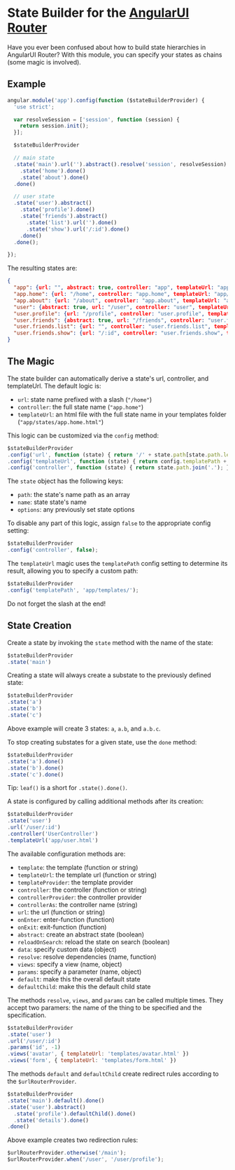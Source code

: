 # State Builder for the [AngularUI Router](https://github.com/angular-ui/ui-router)

Have you ever been confused about how to build state hierarchies in AngularUI Router?
With this module, you can specify your states as chains (some magic is involved).

## Example

```javascript
angular.module('app').config(function ($stateBuilderProvider) {
  'use strict';

  var resolveSession = ['session', function (session) {
    return session.init();
  }];

  $stateBuilderProvider

  // main state
  .state('main').url('').abstract().resolve('session', resolveSession)
    .state('home').done()
    .state('about').done()
  .done()

  // user state
  .state('user').abstract()
    .state('profile').done()
    .state('friends').abstract()
      .state('list').url('').done()
      .state('show').url('/:id').done()
    .done()
  .done();

});
```

The resulting states are:

```json
{
  "app": {url: "", abstract: true, controller: "app", templateUrl: "app/states/app.html", resolve: { "session": Object }},
  "app.home": {url: "/home", controller: "app.home", templateUrl: "app/states/app.home.html"},
  "app.about": {url: "/about", controller: "app.about", templateUrl: "app/states/app.about.html"},
  "user": {abstract: true, url: "/user", controller: "user", templateUrl: "app/states/user.html"},
  "user.profile": {url: "/profile", controller: "user.profile", templateUrl: "app/states/user.profile.html"},
  "user.friends": {abstract: true, url: "/friends", controller: "user.friends", templateUrl: "app/states/user.friends.html"},
  "user.friends.list": {url: "", controller: "user.friends.list", templateUrl: "app/states/user.friends.list.html"},
  "user.friends.show": {url: "/:id", controller: "user.friends.show", templateUrl: "app/states/user.friends.show.html"}
}
```

## The Magic

The state builder can automatically derive a state's url, controller, and templateUrl. The default logic is:

* `url`: state name prefixed with a slash (`"/home"`)
* `controller`: the full state name (`"app.home"`)
* `templateUrl`: an html file with the full state name in your templates folder (`"app/states/app.home.html"`)

This logic can be customized via the `config` method:

```javascript
$stateBuilderProvider
.config('url', function (state) { return '/' + state.path[state.path.length - 1]; })
.config('templateUrl', function (state) { return config.templatePath + state.path.join('.') + '.html'; })
.config('controller', function (state) { return state.path.join('.'); });
```

The `state` object has the following keys:

* `path`: the state's name path as an array
* `name`: state state's name
* `options`: any previously set state options

To disable any part of this logic, assign `false` to the appropriate config setting:

```javascript
$stateBuilderProvider
.config('controller', false);
```

The `templateUrl` magic uses the `templatePath` config setting to determine its result, allowing you to specify a custom path:

```javascript
$stateBuilderProvider
.config('templatePath', 'app/templates/');
```

Do not forget the slash at the end!

## State Creation

Create a state by invoking the `state` method with the name of the state:

```javascript
$stateBuilderProvider
.state('main')
```

Creating a state will always create a substate to the previously defined state:

```javascript
$stateBuilderProvider
.state('a')
.state('b')
.state('c')
```

Above example will create 3 states: `a`, `a.b`, and `a.b.c`.

To stop creating substates for a given state, use the `done` method:

```javascript
$stateBuilderProvider
.state('a').done()
.state('b').done()
.state('c').done()
```

Tip: `leaf()` is a short for `.state().done()`.

A state is configured by calling additional methods after its creation:

```javascript
$stateBuilderProvider
.state('user')
.url('/user/:id')
.controller('UserController')
.templateUrl('app/user.html')
```

The available configuration methods are:

* `template`: the template (function or string)
* `templateUrl`: the template url (function or string)
* `templateProvider`: the template provider
* `controller`: the controller (function or string)
* `controllerProvider`: the controller provider
* `controllerAs`: the controller name (string)
* `url`: the url (function or string)
* `onEnter`: enter-function (function)
* `onExit`: exit-function (function)
* `abstract`: create an abstract state (boolean)
* `reloadOnSearch`: reload the state on search (boolean)
* `data`: specify custom data (object)
* `resolve`: resolve dependencies (name, function)
* `views`: specify a view (name, object)
* `params`: specify a parameter (name, object)
* `default`: make this the overall default state
* `defaultChild`: make this the default child state

The methods `resolve`, `views`, and `params` can be called multiple times.
They accept two paramers: the name of the thing to be specified and the specification.

```javascript
$stateBuilderProvider
.state('user')
.url('/user/:id')
.params('id', -1)
.views('avatar', { templateUrl: 'templates/avatar.html' })
.views('form', { templateUrl: 'templates/form.html' })
```

The methods `default` and `defaultChild` create redirect rules according to the `$urlRouterProvider`.

```javascript
$stateBuilderProvider
.state('main').default().done()
.state('user').abstract()
  .state('profile').defaultChild().done()
  .state('details').done()
.done()
```

Above example creates two redirection rules:

```javascript
$urlRouterProvider.otherwise('/main');
$urlRouterProvider.when('/user', '/user/profile');
```
